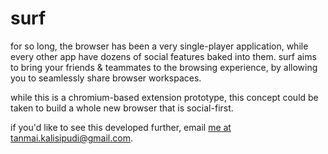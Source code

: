 # surf

for so long, the browser has been a very single-player application, while every other app have dozens of social features baked into them. surf aims to bring your friends & teammates to the browsing experience, by allowing you to seamlessly share browser workspaces. 

while this is a chromium-based extension prototype, this concept could be taken to build a whole new browser that is social-first. 

if you'd like to see this developed further, email [me at tanmai.kalisipudi@gmail.com](mailto:tanmai.kalisipudi@gmail.com).
